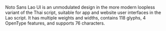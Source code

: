 Noto Sans Lao UI is an unmodulated design in the more modern loopless variant of the Thai script, suitable for app and website user interfaces in the Lao script. It has multiple weights and widths, contains 118 glyphs, 4 OpenType features, and supports 76 characters.